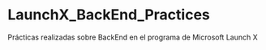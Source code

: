 # LaunchX_BackEnd_Practices
Prácticas realizadas sobre BackEnd en el programa de Microsoft Launch X

